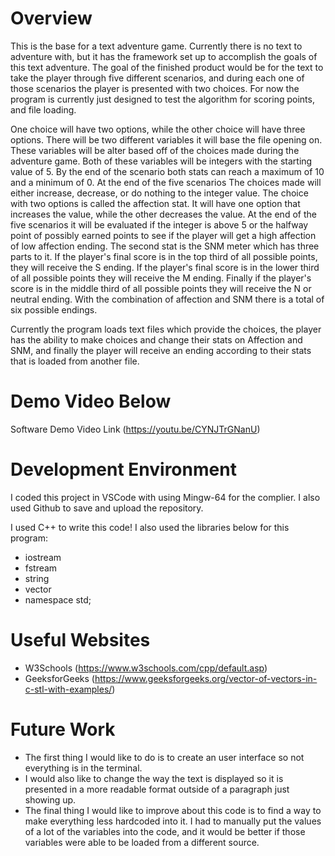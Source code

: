 # Overview

This is the base for a text adventure game. Currently there is no text to adventure with, but it has the framework set up to accomplish the goals of this text adventure. The goal of the finished product would be for the text to take the player through five different scenarios, and during each one of those scenarios the player is presented with two choices. For now the program is currently just designed to test the algorithm for scoring points, and file loading.

One choice will have two options, while the other choice will have three options. There will be two different variables it will base the file opening on. These variables will be alter based off of the choices made during the adventure game. Both of these variables will be integers with the starting value of 5. By the end of the scenario both stats can reach a maximum of 10 and a minimum of 0. At the end of the five scenarios The choices made will either increase, decrease, or do nothing to the integer value. The choice with two options is called the affection stat. It will have one option that increases the value, while the other decreases the value. At the end of the five scenarios it will be evaluated if the integer is above 5 or the halfway point of possibly earned points to see if the player will get a high affection of low affection ending. The second stat is the SNM meter which has three parts to it. If the player's final score is in the top third of all possible points, they will receive the S ending. If the player's final score is in the lower third of all possible points they will receive the M ending. Finally if the player's score is in the middle third of all possible points they will receive the N or neutral ending. With the combination of affection and SNM there is a total of six possible endings. 

Currently the program loads text files which provide the choices, the player has the ability to make choices and change their stats on Affection and SNM, and finally the player will receive an ending according to their stats that is loaded from another file.


# Demo Video Below
Software Demo Video Link (https://youtu.be/CYNJTrGNanU)

# Development Environment
I coded this project in VSCode with using Mingw-64 for the complier. I also used Github to save and upload the repository.

I used C++ to write this code!
I also used the libraries below for this program:
- iostream
- fstream
- string
- vector
- namespace std;

# Useful Websites

- W3Schools (https://www.w3schools.com/cpp/default.asp)
- GeeksforGeeks (https://www.geeksforgeeks.org/vector-of-vectors-in-c-stl-with-examples/)

# Future Work

- The first thing I would like to do is to create an user interface so not everything is in the terminal.
- I would also like to change the way the text is displayed so it is presented in a more readable format outside of a paragraph just showing up.
- The final thing I would like to improve about this code is to find a way to make everything less hardcoded into it. I had to manually put the values of a lot of the variables into the code, and it would be better if those variables were able to be loaded from a different source.
